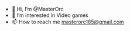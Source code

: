 - 👋 Hi, I’m @MasterOrc
- 👀 I’m interested in Video games
- 📫 How to reach me masterorc185@gmail.com

<!---
MasterOrc/MasterOrc is a ✨ special ✨ repository because its `README.md` (this file) appears on your GitHub profile.
You can click the Preview link to take a look at your changes.
--->
